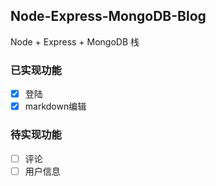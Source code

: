 ## Node-Express-MongoDB-Blog
Node + Express + MongoDB 栈

### 已实现功能
- [x] 登陆
- [x] markdown编辑

### 待实现功能
- [ ] 评论
- [ ] 用户信息
